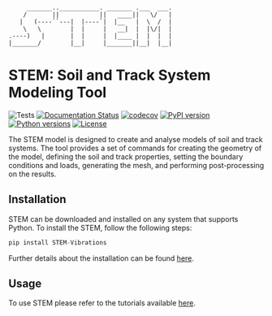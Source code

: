 ```
     _______..___________. _______ .___  ___.
    /       ||           ||   ____||   \/   |
   |   (----``---|  |----`|  |__   |  \  /  |
    \   \        |  |     |   __|  |  |\/|  |
.----)   |       |  |     |  |____ |  |  |  |
|_______/        |__|     |_______||__|  |__|

```

# STEM: Soil and Track System Modeling Tool

![Tests](https://github.com/StemVibrations/STEM/actions/workflows/tests.yml/badge.svg)
[![Documentation Status](https://readthedocs.org/projects/stemvibrations/badge/?version=latest)](https://stemvibrations.readthedocs.io/)
[![codecov](https://codecov.io/gh/stemvibrations/stem/graph/badge.svg?token=0DMYCZF4BU)](https://codecov.io/gh/stemvibrations/stem)
[![PyPI version](https://img.shields.io/pypi/v/STEM-Vibrations.svg)](https://pypi.org/project/STEM-Vibrations/)
[![Python versions](https://img.shields.io/pypi/pyversions/STEM-Vibrations.svg)](https://pypi.org/project/STEM-Vibrations/)
[![License](https://img.shields.io/pypi/l/STEM-Vibrations.svg)](https://pypi.org/project/STEM-Vibrations/)

The STEM model is designed to create and analyse models of soil and track systems.
The tool provides a set of commands for creating the geometry of the model, defining the soil and track properties, setting the boundary conditions and loads, generating the mesh, and performing post-processing on the results.

## Installation

STEM can be downloaded and installed on any system that supports Python.
To install the STEM, follow the following steps:

```python
pip install STEM-Vibrations
```

Further details about the installation can be found [here](https://stemvibrations.readthedocs.io/v1.2/installation.html#).

## Usage

To use STEM please refer to the tutorials available [here](https://stemvibrations.readthedocs.io/v1.2.0/#tutorials).
